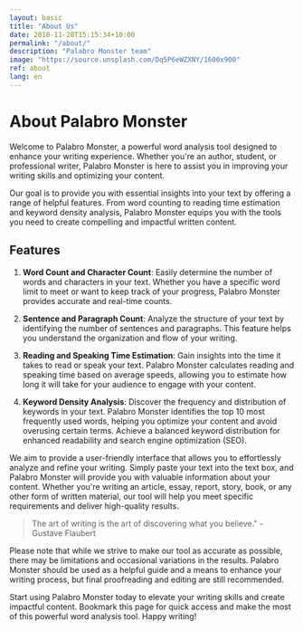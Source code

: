 ```yaml
---
layout: basic
title: "About Us"
date: 2018-11-28T15:15:34+10:00
permalink: "/about/"
description: "Palabro Monster team"
image: "https://source.unsplash.com/Dq5P6eWZXNY/1600x900"
ref: about
lang: en
---
```


# About Palabro Monster

Welcome to Palabro Monster, a powerful word analysis tool designed to enhance your writing experience. Whether you're an author, student, or professional writer, Palabro Monster is here to assist you in improving your writing skills and optimizing your content.

Our goal is to provide you with essential insights into your text by offering a range of helpful features. From word counting to reading time estimation and keyword density analysis, Palabro Monster equips you with the tools you need to create compelling and impactful written content.

## Features

1. **Word Count and Character Count**: Easily determine the number of words and characters in your text. Whether you have a specific word limit to meet or want to keep track of your progress, Palabro Monster provides accurate and real-time counts.

2. **Sentence and Paragraph Count**: Analyze the structure of your text by identifying the number of sentences and paragraphs. This feature helps you understand the organization and flow of your writing.

3. **Reading and Speaking Time Estimation**: Gain insights into the time it takes to read or speak your text. Palabro Monster calculates reading and speaking time based on average speeds, allowing you to estimate how long it will take for your audience to engage with your content.

4. **Keyword Density Analysis**: Discover the frequency and distribution of keywords in your text. Palabro Monster identifies the top 10 most frequently used words, helping you optimize your content and avoid overusing certain terms. Achieve a balanced keyword distribution for enhanced readability and search engine optimization (SEO).

We aim to provide a user-friendly interface that allows you to effortlessly analyze and refine your writing. Simply paste your text into the text box, and Palabro Monster will provide you with valuable information about your content. Whether you're writing an article, essay, report, story, book, or any other form of written material, our tool will help you meet specific requirements and deliver high-quality results.

> The art of writing is the art of discovering what you believe." - Gustave Flaubert

Please note that while we strive to make our tool as accurate as possible, there may be limitations and occasional variations in the results. Palabro Monster should be used as a helpful guide and a means to enhance your writing process, but final proofreading and editing are still recommended.

Start using Palabro Monster today to elevate your writing skills and create impactful content. Bookmark this page for quick access and make the most of this powerful word analysis tool. Happy writing!